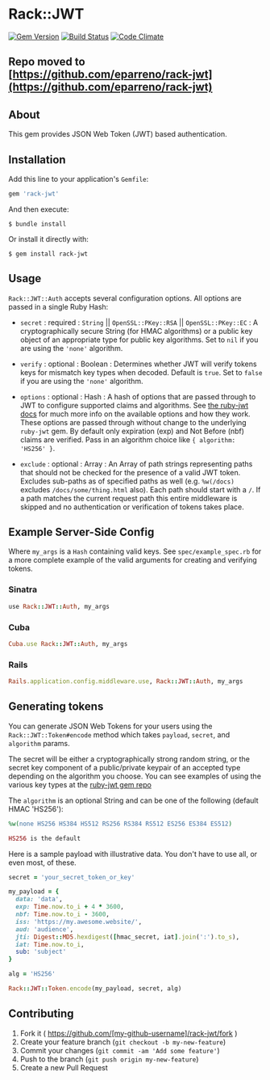 # Rack::JWT

[![Gem Version](https://badge.fury.io/rb/rack-jwt.svg)](http://badge.fury.io/rb/rack-jwt)
[![Build Status](https://travis-ci.org/eigenbart/rack-jwt.svg)](https://travis-ci.org/eigenbart/rack-jwt)
[![Code Climate](https://codeclimate.com/github/eigenbart/rack-jwt/badges/gpa.svg)](https://codeclimate.com/github/eigenbart/rack-jwt)

## Repo moved to [https://github.com/eparreno/rack-jwt](https://github.com/eparreno/rack-jwt)

## About

This gem provides JSON Web Token (JWT) based authentication.

## Installation

Add this line to your application's `Gemfile`:

```ruby
gem 'rack-jwt'
```

And then execute:

```
$ bundle install
```

Or install it directly with:

```
$ gem install rack-jwt
```

## Usage

`Rack::JWT::Auth` accepts several configuration options. All options are passed in a single Ruby Hash:

* `secret` : required : `String` || `OpenSSL::PKey::RSA` || `OpenSSL::PKey::EC` : A cryptographically secure String (for HMAC algorithms) or a public key object of an appropriate type for public key algorithms. Set to `nil` if you are using the `'none'` algorithm.

* `verify` : optional : Boolean : Determines whether JWT will verify tokens keys for mismatch key types when decoded. Default is `true`. Set to `false` if you are using the `'none'` algorithm.

* `options` : optional : Hash : A hash of options that are passed through to JWT to configure supported claims and algorithms. See [the ruby-jwt docs](https://github.com/progrium/ruby-jwt#support-for-reserved-claim-names) for much more info on the available options and how they work. These options are passed through without change to the underlying `ruby-jwt` gem. By default only expiration (exp) and Not Before (nbf) claims are verified. Pass in an algorithm choice like `{ algorithm: 'HS256' }`.

* `exclude` : optional : Array : An Array of path strings representing paths that should not be checked for the presence of a valid JWT token. Excludes sub-paths as of specified paths as well (e.g. `%w(/docs)` excludes `/docs/some/thing.html` also). Each path should start with a `/`. If a path matches the current request path this entire middleware is skipped and no authentication or verification of tokens takes place.

## Example Server-Side Config

Where `my_args` is a `Hash` containing valid keys. See `spec/example_spec.rb`
for a more complete example of the valid arguments for creating and verifying
tokens.

### Sinatra

```ruby
use Rack::JWT::Auth, my_args
```

### Cuba

```ruby
Cuba.use Rack::JWT::Auth, my_args
```

### Rails

```ruby
Rails.application.config.middleware.use, Rack::JWT::Auth, my_args
```

## Generating tokens
You can generate JSON Web Tokens for your users using the
`Rack::JWT::Token#encode` method which takes `payload`,
`secret`, and `algorithm` params.

The secret will be either a cryptographically strong random string, or the
secret key component of a public/private keypair of an accepted type depending on
the algorithm you choose. You can see examples of using the various key types at
the [ruby-jwt gem repo](https://github.com/jwt/ruby-jwt/blob/master/README.md)

The `algorithm` is an optional String and can be one of the following (default HMAC 'HS256'):

```ruby
%w(none HS256 HS384 HS512 RS256 RS384 RS512 ES256 ES384 ES512)

HS256 is the default
```

Here is a sample payload with illustrative data. You don't have to use all,
or even most, of these.

```ruby
secret = 'your_secret_token_or_key'

my_payload = {
  data: 'data',
  exp: Time.now.to_i + 4 * 3600,
  nbf: Time.now.to_i - 3600,
  iss: 'https://my.awesome.website/',
  aud: 'audience',
  jti: Digest::MD5.hexdigest([hmac_secret, iat].join(':').to_s),
  iat: Time.now.to_i,
  sub: 'subject'
}

alg = 'HS256'

Rack::JWT::Token.encode(my_payload, secret, alg)
```

## Contributing

1. Fork it ( https://github.com/[my-github-username]/rack-jwt/fork )
2. Create your feature branch (`git checkout -b my-new-feature`)
3. Commit your changes (`git commit -am 'Add some feature'`)
4. Push to the branch (`git push origin my-new-feature`)
5. Create a new Pull Request
